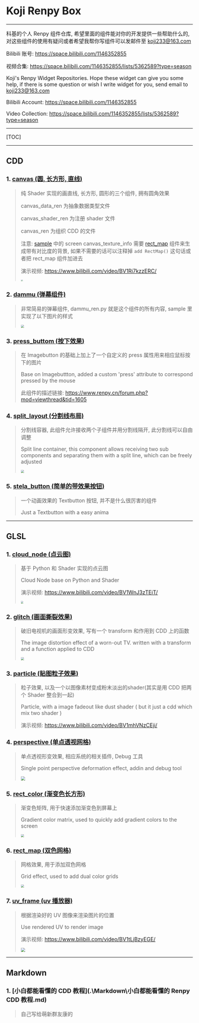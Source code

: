 # Koji Renpy Box

---

科基的个人 Renpy 组件仓库, 希望里面的组件能对你的开发提供一些帮助什么的, 对这些组件的使用有疑问或者希望我帮你写组件可以发邮件至 koji233@163.com

Bilibili 账号: https://space.bilibili.com/1146352855

视频合集: https://space.bilibili.com/1146352855/lists/5362589?type=season

Koji's Renpy Widget Repositories. Hope these widget can give you some help, if there is some question or wish I write widget for you, send email to koji233@163.com

Bilibili Account: https://space.bilibili.com/1146352855

Video Collection: https://space.bilibili.com/1146352855/lists/5362589?type=season

---

[TOC]

---

## CDD

### 1. [canvas (圆, 长方形, 直线)](./CDD/canvas)

>   纯 Shader 实现的画直线, 长方形, 圆形的三个组件, 拥有圆角效果
>
>   canvas_data_ren 为抽象数据类型文件
>
>   canvas_shader_ren 为注册 shader 文件
>
>   canvas_ren 为组织 CDD 的文件
>
>   注意: [sample](.\CDD\canvas\sample.rpy) 中的 screen canvas_texture_info 需要 [rect_map](.\GLSL\rect_map) 组件来生成带有对比度的背景, 如果不需要的话可以注释掉 `add RectMap()` 这句话或者把 rect_map 组件加进去
>
>   演示视频: https://www.bilibili.com/video/BV1Ri7kzzERC/
>
>   <img src=".\sample_capture\canvas.png" style="zoom: 30%;" />

### 2. [dammu (弹幕组件)](.\CDD\dammu)

>   非常简易的弹幕组件, dammu_ren.py 就是这个组件的所有内容, sample 里实现了以下图片的样式
>
>   <img src=".\sample_capture\dammu.png" style="zoom:50%;" />

### 3. [press_buttom (按下效果)](.\CDD\press_button)

>   在 Imagebutton 的基础上加上了一个自定义的 press 属性用来相应鼠标按下的图片
>
>   Base on Imagebuttton, added a custom 'press' attribute to correspond pressed by the mouse
>
>   此组件的描述链接: https://www.renpy.cn/forum.php?mod=viewthread&tid=1605

### 4. [split_layout (分割线布局)](.\CDD\split_layout)

>   分割线容器, 此组件允许接收两个子组件并用分割线隔开, 此分割线可以自由调整
>
>   Split line container, this component allows receiving two sub components and separating them with a split line, which can be freely adjusted
>
>   <img src=".\sample_capture\split_layout.png" style="zoom:50%;" />

### 5. [stela_button (简单的带效果按钮)](.\CDD\stela_button)

>   一个动画效果的 Textbutton 按钮, 并不是什么很厉害的组件
>
>   Just a Textbutton with a easy anima

---

## GLSL

### 1. [cloud_node (点云图)](.\GLSL\cloud_node)

>   基于 Python 和 Shader 实现的点云图
>
>   Cloud Node base on Python and Shader
>
>   演示视频: https://www.bilibili.com/video/BV1WnJ3zTEiT/
>
>   <img src=".\sample_capture\cloud_node.png" style="zoom:40%;" />

### 2. [glitch (画面撕裂效果)](.\GLSL\glitch)

>   破旧电视机的画面形变效果, 写有一个 transform 和作用到 CDD 上的函数
>
>   The image distortion effect of a worn-out TV. written with a transform and a function applied to CDD
>
>   <img src=".\sample_capture\glitch.png" style="zoom:50%;" />

### 3. [particle (贴图粒子效果)](.\GLSL\particle)

>   粒子效果, 以及一个以图像素材变成粉末淡出的shader(其实是用 CDD 把两个 Shader 整合到一起)
>
>   Particle, with a image fadeout like dust shader ( but it just a cdd which mix two shader )
>
>   演示视频: https://www.bilibili.com/video/BV1mhVNzCEji/

### 4. [perspective (单点透视网格)](.\GLSL\perspective)

>   单点透视形变效果, 相应系统的相关插件, Debug 工具
>
>   Single point perspective deformation effect, addin and debug tool
>
>   <img src=".\sample_capture\perspective.png" style="zoom:70%;" />

### 5. [rect_color (渐变色长方形)](.\GLSL\rect_color)

>   渐变色矩阵, 用于快速添加渐变色到屏幕上
>
>   Gradient color matrix, used to quickly add gradient colors to the screen
>
>   <img src=".\sample_capture\rect_color.png" style="zoom:50%;" />

### 6. [rect_map (双色网格)](.\GLSL\rect_map)

>   网格效果, 用于添加双色网格
>
>   Grid effect, used to add dual color grids
>
>   <img src=".\sample_capture\rect_map.png" style="zoom:50%;" />

### 7. [uv_frame (uv 播放器)](.\GLSL\uv_frame)

>   根据渲染好的 UV 图像来渲染图片的位置
>
>   Use rendered UV to render image
>
>   演示视频: https://www.bilibili.com/video/BV1tLjBzyEGE/
>
>   <img src=".\sample_capture\uv_frame.png" style="zoom: 70%;" />

---

## Markdown

### 1. [小白都能看懂的 CDD 教程](.\Markdown\小白都能看懂的 Renpy CDD 教程.md)

>   自己写给萌新群友康的